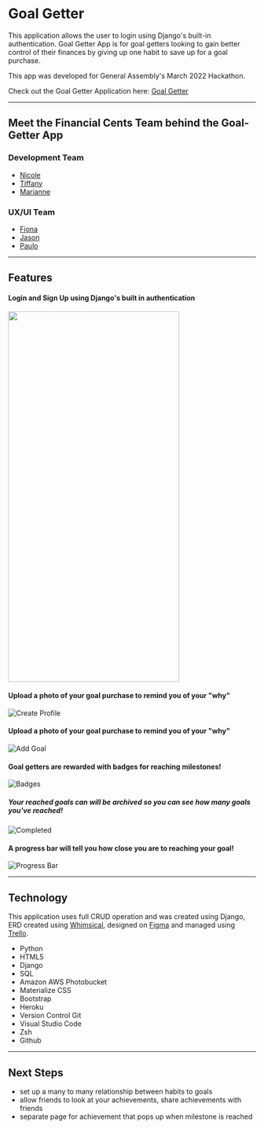 # Goal Getter
 This application allows the user to login using Django's built-in authentication. Goal Getter App is for goal getters looking to gain better control of their finances by giving up one habit to save up for a goal purchase. 

 This app was developed for General Assembly's March 2022 Hackathon.

Check out the Goal Getter Application here: [Goal Getter](https://goal-getter-hackathon.herokuapp.com/)

***

## Meet the Financial Cents Team behind the Goal-Getter App

### Development Team
- [Nicole](https://www.linkedin.com/in/nlimtung/)  
- [Tiffany](https://www.linkedin.com/in/tiffany-lam-8b101724/)  
- [Marianne](https://www.linkedin.com/in/marianne-salamanca-badilla/) 

### UX/UI Team
- [Fiona](https://www.linkedin.com/in/fionambean/)  
- [Jason](https://www.linkedin.com/in/jason-lindop-03979a21b/)  
- [Paulo](https://www.linkedin.com/in/paulosaromo/) 

***

## Features
#### Login and Sign Up using Django's built in authentication
<img src="/main_app/static/css/images/login.png" width="348" height="754">

#### Upload a photo of your goal purchase to remind you of your "why"
![Create Profile](/main_app/static/css/images/makeprofile.png)

#### Upload a photo of your goal purchase to remind you of your "why"
![Add Goal](/main_app/static/css/images/addgoal.png)

#### Goal getters are rewarded with badges for reaching milestones!
![Badges](/main_app/static/css/images/badges.png)

##### Your reached goals can will be archived so you can see how many goals you've reached!
![Completed](/main_app/static/css/images/completedachievements.png)

#### A progress bar will tell you how close you are to reaching your goal!
![Progress Bar](/main_app/static/css/images/progressbar.png)

***

## Technology
This application uses full CRUD operation and was created using Django, ERD created using [Whimsical](https://whimsical.com/purchase-countdown-app-Cvv5KYaXRNmy5zhKt7qs9M), designed on [Figma](https://www.figma.com/file/yHzlRTXJTOvmSzX5ftiS6I/purchase-countdown?node-id=0%3A1) and managed using [Trello](https://trello.com/invite/b/YjXjSguZ/64ee95082871895b7b90ad9902288f19/purchase-countdown).

- Python
- HTML5
- Django  
- SQL
- Amazon AWS Photobucket
- Materialize CSS
- Bootstrap
- Heroku
- Version Control Git
- Visual Studio Code
- Zsh
- Github

***

## Next Steps 

- set up a many to many relationship between habits to goals 
- allow friends to look at your achievements, share achievements with friends
- separate page for achievement that pops up when milestone is reached